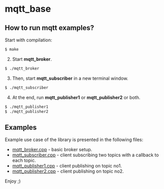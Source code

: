 # mqtt_base

## How to run mqtt examples?

Start with compilation:

```sh
$ make
```

2. Start **mqtt_broker**.

```sh
$ ./mqtt_broker
```

3. Then, start **mqtt_subscriber** in a new terminal window.

```sh
$ ./mqtt_subscriber
```

4. At the end, run **mqtt_publisher1** or **mqtt_publisher2** or both.

```sh
$ ./mqtt_publisher1
$ ./mqtt_publisher2
```


## Examples

Example use case of the library is presented in the following files:
* [mqtt_broker.cpp](mqtt_broker.cpp) - basic broker setup.
* [mqtt_subscriber.cpp](mqtt_subscriber.cpp) - client subscribing two topics with a callback to each topic.
* [mqtt_publisher1.cpp](mqtt_publisher1.cpp) - client publishing on topic no1.
* [mqtt_publisher2.cpp](mqtt_publisher2.cpp) - client publishing on topic no2.

Enjoy ;)


